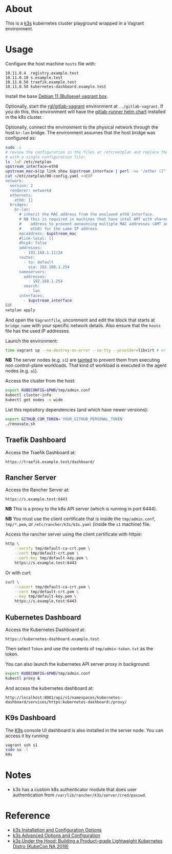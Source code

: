 # About

This is a [k3s](https://github.com/k3s-io/k3s) kubernetes cluster playground wrapped in a Vagrant environment.

# Usage

Configure the host machine `hosts` file with:

```
10.11.0.4  registry.example.test
10.11.0.10 s.example.test
10.11.0.50 traefik.example.test
10.11.0.50 kubernetes-dashboard.example.test
```

Install the base [Debian 11 (Bullseye) vagrant box](https://github.com/rgl/debian-vagrant).

Optionally, start the [rgl/gitlab-vagrant](https://github.com/rgl/gitlab-vagrant) environment at `../gitlab-vagrant`. If you do this, this environment will have the [gitlab-runner helm chart](https://docs.gitlab.com/runner/install/kubernetes.html) installed in the k8s cluster.

Optionally, connect the environment to the physical network through the host `br-lan` bridge. The environment assumes that the host bridge was configured as:

```bash
sudo -i
# review the configuration in the files at /etc/netplan and replace them all
# with a single configuration file:
ls -laF /etc/netplan
upstream_interface=eth0
upstream_mac=$(ip link show $upstream_interface | perl -ne '/ether ([^ ]+)/ && print $1')
cat >/etc/netplan/00-config.yaml <<EOF
network:
  version: 2
  renderer: networkd
  ethernets:
    eth0: {}
  bridges:
    br-lan:
      # inherit the MAC address from the enslaved eth0 interface.
      # NB this is required in machines that have intel AMT with shared IP
      #    address to prevent announcing multiple MAC addresses (AMT and OS
      #    eth0) for the same IP address.
      macaddress: $upstream_mac
      #link-local: []
      dhcp4: false
      addresses:
        - 192.168.1.11/24
      routes:
        - to: default
          via: 192.168.1.254
      nameservers:
        addresses:
          - 192.168.1.254
        search:
          - lan
      interfaces:
        - $upstream_interface
EOF
netplan apply
```

And open the `Vagrantfile`, uncomment and edit the block that starts at
`bridge_name` with your specific network details. Also ensure that the
`hosts` file has the used IP addresses.

Launch the environment:

```bash
time vagrant up --no-destroy-on-error --no-tty --provider=libvirt # or --provider=virtualbox
```

**NB** The server nodes (e.g. `s1`) are [tainted](https://kubernetes.io/docs/concepts/scheduling-eviction/taint-and-toleration/) to prevent them from executing non control-plane workloads. That kind of workload is executed in the agent nodes (e.g. `a1`).

Access the cluster from the host:

```bash
export KUBECONFIG=$PWD/tmp/admin.conf
kubectl cluster-info
kubectl get nodes -o wide
```

List this repository dependencies (and which have newer versions):

```bash
export GITHUB_COM_TOKEN='YOUR_GITHUB_PERSONAL_TOKEN'
./renovate.sh
```

## Traefik Dashboard

Access the Traefik Dashboard at:

    https://traefik.example.test/dashboard/

## Rancher Server

Access the Rancher Server at:

    https://s.example.test:6443

**NB** This is a proxy to the k8s API server (which is running in port 6444).

**NB** You must use the client certificate that is inside the `tmp/admin.conf`,
`tmp/*.pem`, or `/etc/rancher/k3s/k3s.yaml` (inside the `s1` machine) file.

Access the rancher server using the client certificate with httpie:

```bash
http \
    --verify tmp/default-ca-crt.pem \
    --cert tmp/default-crt.pem \
    --cert-key tmp/default-key.pem \
    https://s.example.test:6443
```

Or with curl:

```bash
curl \
    --cacert tmp/default-ca-crt.pem \
    --cert tmp/default-crt.pem \
    --key tmp/default-key.pem \
    https://s.example.test:6443
```

## Kubernetes Dashboard

Access the Kubernetes Dashboard at:

    https://kubernetes-dashboard.example.test

Then select `Token` and use the contents of `tmp/admin-token.txt` as the token.

You can also launch the kubernetes API server proxy in background:

```bash
export KUBECONFIG=$PWD/tmp/admin.conf
kubectl proxy &
```

And access the kubernetes dashboard at:

    http://localhost:8001/api/v1/namespaces/kubernetes-dashboard/services/https:kubernetes-dashboard:/proxy/

## K9s Dashboard

The [K9s](https://github.com/derailed/k9s) console UI dashboard is also
installed in the server node. You can access it by running:

```bash
vagrant ssh s1
sudo su -l
k9s
```

# Notes

* k3s has a custom k8s authenticator module that does user authentication from `/var/lib/rancher/k3s/server/cred/passwd`.

# Reference

* [k3s Installation and Configuration Options](https://rancher.com/docs/k3s/latest/en/installation/install-options/)
* [k3s Advanced Options and Configuration](https://rancher.com/docs/k3s/latest/en/advanced/)
* [k3s Under the Hood: Building a Product-grade Lightweight Kubernetes Distro (KubeCon NA 2019)](https://www.youtube.com/watch?v=-HchRyqNtkU)
